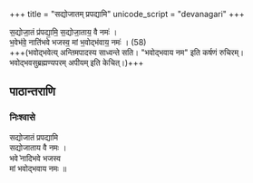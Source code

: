 +++
title = "सद्योजातम् प्रपद्यामि"
unicode_script = "devanagari"
+++

स॒द्योजा॒तं प्र॑पद्या॒मि॒ स॒द्योजा॒ताय॒ वै नमः॑ ।  
भ॒वेभ॑वे॒ नाति॑भवे भजस्व॒ मां भ॒वोद्भ॑वाय॒ नमः॑ । (58)  
+++(भवोद्भवेत्य् अन्तिमपादस्य साध्वन्ते सति। "भवोद्भवाय नम" इति कर्षणं रुचिरम्। भवोद्भवसुब्रह्मण्यपरम् अपीयम् इति केचित्।)+++

## पाठान्तराणि
### निःश्वासे
सद्योजातं प्रपद्यामि  
सद्योजाताय वै नमः ।  
भवे ̍नादिभवे भजस्व  
मां भवोद्भवाय नमः ॥
